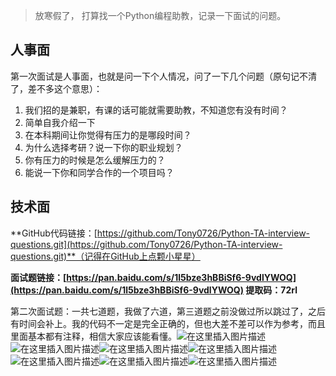 ﻿ >放寒假了， 打算找一个Python编程助教，记录一下面试的问题。

## 人事面

第一次面试是人事面，也就是问一下个人情况，问了一下几个问题（原句记不清了，差不多这个意思）：

1. 我们招的是兼职，有课的话可能就需要助教，不知道您有没有时间？
2. 简单自我介绍一下
3. 在本科期间让你觉得有压力的是哪段时间？
4. 为什么选择考研？说一下你的职业规划？
5. 你有压力的时候是怎么缓解压力的？
6. 能说一下你和同学合作的一个项目吗？

## 技术面
**GitHub代码链接：[https://github.com/Tony0726/Python-TA-interview-questions.git](https://github.com/Tony0726/Python-TA-interview-questions.git)**（记得在GitHub上点颗小星星）

**面试题链接：[https://pan.baidu.com/s/1l5bze3hBBiSf6-9vdlYWOQ](https://pan.baidu.com/s/1l5bze3hBBiSf6-9vdlYWOQ)
提取码：72rl**

第二次面试题：一共七道题，我做了六道，第三道题之前没做过所以跳过了，之后有时间会补上。我的代码不一定是完全正确的，但也大差不差可以作为参考，而且里面基本都有注释，相信大家应该能看懂。![在这里插入图片描述](https://img-blog.csdnimg.cn/20210113190946583.jpg?x-oss-process=image/watermark,type_ZmFuZ3poZW5naGVpdGk,shadow_10,text_aHR0cHM6Ly9ibG9nLmNzZG4ubmV0L3FxXzI2NzUxMzc5,size_16,color_FFFFFF,t_70#pic_center
)
![在这里插入图片描述](https://img-blog.csdnimg.cn/20210113190957881.jpg?x-oss-process=image/watermark,type_ZmFuZ3poZW5naGVpdGk,shadow_10,text_aHR0cHM6Ly9ibG9nLmNzZG4ubmV0L3FxXzI2NzUxMzc5,size_16,color_FFFFFF,t_70#pic_center)![在这里插入图片描述](https://img-blog.csdnimg.cn/2021011319100524.jpg?x-oss-process=image/watermark,type_ZmFuZ3poZW5naGVpdGk,shadow_10,text_aHR0cHM6Ly9ibG9nLmNzZG4ubmV0L3FxXzI2NzUxMzc5,size_16,color_FFFFFF,t_70#pic_center)![在这里插入图片描述](https://img-blog.csdnimg.cn/20210113191011867.jpg?x-oss-process=image/watermark,type_ZmFuZ3poZW5naGVpdGk,shadow_10,text_aHR0cHM6Ly9ibG9nLmNzZG4ubmV0L3FxXzI2NzUxMzc5,size_16,color_FFFFFF,t_70#pic_center)![在这里插入图片描述](https://img-blog.csdnimg.cn/2021011319101972.jpg?x-oss-process=image/watermark,type_ZmFuZ3poZW5naGVpdGk,shadow_10,text_aHR0cHM6Ly9ibG9nLmNzZG4ubmV0L3FxXzI2NzUxMzc5,size_16,color_FFFFFF,t_70#pic_center)![在这里插入图片描述](https://img-blog.csdnimg.cn/20210113191026439.jpg?x-oss-process=image/watermark,type_ZmFuZ3poZW5naGVpdGk,shadow_10,text_aHR0cHM6Ly9ibG9nLmNzZG4ubmV0L3FxXzI2NzUxMzc5,size_16,color_FFFFFF,t_70#pic_center)![在这里插入图片描述](https://img-blog.csdnimg.cn/20210113191033833.jpg?x-oss-process=image/watermark,type_ZmFuZ3poZW5naGVpdGk,shadow_10,text_aHR0cHM6Ly9ibG9nLmNzZG4ubmV0L3FxXzI2NzUxMzc5,size_16,color_FFFFFF,t_70#pic_center)
